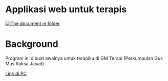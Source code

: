 # Applikasi web untuk terapis

[![The document in folder](https://camo.githubusercontent.com/2da46436a4b9701641b3ffa1cd396ebb1438f7eec7a22abf7a10b09f14df9ac1/68747470733a2f2f696d672e736869656c64732e696f2f62616467652f646f776e6c6f6164732d31336b2532466d6f6e74682d627269676874677265656e)](https://github.com/adicnk/terapi/blob/main/web/documentation/about.txt)

# Background
Program ini dibuat awalnya untuk terapiku di GM Terapi (Perkumpulan Gus Mus Raksa Jasad)

[Link di PC](file:///C:\xampp\htdocs\terapi\web\documentation\about.txt)